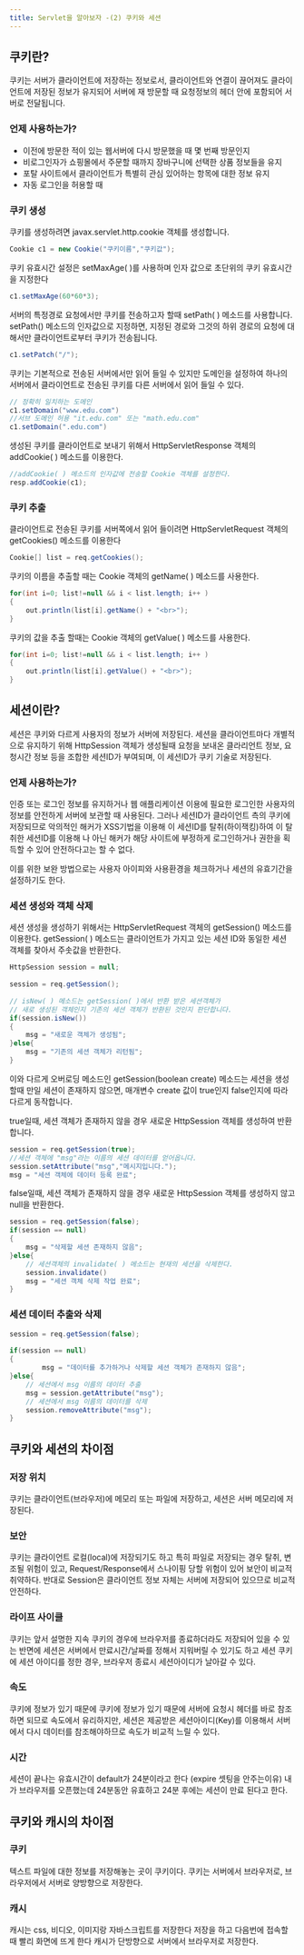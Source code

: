 ```yaml
---
title: Servlet을 알아보자 -(2) 쿠키와 세션
---
```


## 쿠키란?
쿠키는 서버가 클라이언트에 저장하는 정보로서, 클라이언트와 연결이 끊어져도 클라이언트에 저장된 정보가 유지되어 서버에 재 방문할 때 요청정보의 헤더 안에 포함되어 서버로 전달됩니다.

### 언제 사용하는가?
- 이전에 방문한 적이 있는 웹서버에 다시 방문했을 때 몇 번째 방문인지
- 비로그인자가 쇼핑몰에서 주문할 때까지 장바구니에 선택한 상품 정보들을 유지
- 포탈 사이트에서 클라이언트가 특별히 관심 있어하는 항목에 대한 정보 유지
- 자동 로그인을 허용할 때

### 쿠키 생성
쿠키를 생성하려면 javax.servlet.http.cookie 객체를 생성합니다.
```java
Cookie c1 = new Cookie("쿠키이름","쿠키값");
```

쿠키 유효시간 설정은 setMaxAge( )를 사용하며 인자 값으로 초단위의 쿠키 유효시간을 지정한다
```java
c1.setMaxAge(60*60*3);
```
서버의 특정경로 요청에서만 쿠키를 전송하고자 할때 setPath( ) 메소드를 사용합니다.
setPath() 메소드의 인자값으로 지정하면, 지정된 경로와 그것의 하위 경로의 요청에 대해서만 클라이언트로부터 쿠키가 전송됩니다.
```java
c1.setPatch("/");
```
쿠키는 기본적으로 전송된 서버에서만 읽어 들일 수 있지만 도메인을 설정하여 하나의 서버에서 클라이언트로 전송된 쿠키를 다른 서버에서 읽어 들일 수 있다.
```java
// 정확히 일치하는 도메인
c1.setDomain("www.edu.com")
//서브 도메인 허용 "it.edu.com" 또는 "math.edu.com"
c1.setDomain(".edu.com")
```
생성된 쿠키를 클라이언트로 보내기 위해서 HttpServletResponse 객체의 addCookie( ) 메소드를 이용한다.
```java
//addCookie( ) 메소드의 인자값에 전송할 Cookie 객체를 설정한다.
resp.addCookie(c1);
```
### 쿠키 추출

클라이언트로 전송된 쿠키를 서버쪽에서 읽어 들이려면 HttpServletRequest 객체의 getCookies() 메소드를 이용한다

```java
Cookie[] list = req.getCookies();
```
쿠키의 이름을 추출할 때는 Cookie 객체의 getName( ) 메소드를 사용한다.
```java
for(int i=0; list!=null && i < list.length; i++ )
{
    out.println(list[i].getName() + "<br>");
}
```
쿠키의 값을 추출 할때는 Cookie 객체의 getValue( ) 메소드를 사용한다.
```java
for(int i=0; list!=null && i < list.length; i++ )
{
    out.println(list[i].getValue() + "<br>");
}
```

## 세션이란?
세션은 쿠키와 다르게 사용자의 정보가 서버에 저장된다. 세션을 클라이언트마다 개별적으로 유지하기 위해 HttpSession 객체가 생성될때 요청을 보내온 클라리언트 정보, 요청시간 정보 등을 조합한 세션ID가 부여되며, 이 세션ID가 쿠키 기술로 저장된다.

### 언제 사용하는가?
인증 또는 로그인 정보를 유지하거나 웹 애플리케이션 이용에 필요한 로그인한 사용자의 정보를 안전하게 서버에 보관할 때 사용된다. 그러나 세션ID가 클라이언트 측의 쿠키에 저장되므로 악의적인 해커가 XSS기법을 이용해 이 세션ID를 탈취(하이잭킹)하여 이 탈취한 세션ID를 이용해 나 아닌 해커가 해당 사이트에 부정하게 로그인하거나 권한을 획득할 수 있어 안전하다고는 할 수 없다.

이를 위한 보완 방법으로는 사용자 아이피와 사용환경을 체크하거나 세션의 유효기간을 설정하기도 한다.

### 세션 생성와 객체 삭제
세션 생성을 생성하기 위해서는 HttpServletRequest 객체의 getSession() 메소드를 이용한다. getSession( ) 메소드는 클라이언트가 가지고 있는 세션 ID와 동일한 세션 객체를 찾아서 주솟값을 반환한다.
```java
HttpSession session = null;
 
session = req.getSession();
 
// isNew( ) 메소드는 getSession( )에서 반환 받은 세션객체가 
// 새로 생성된 객체인지 기존의 세션 객체가 반환된 것인지 판단합니다.
if(session.isNew()) 
{
    msg = "새로운 객체가 생성됨";
}else{
    msg = "기존의 세션 객체가 리턴됨";
}
```

이와 다르게 오버로딩 메소드인 getSession(boolean create) 메소드는 세션을 생성할때 만일 세션이 존재하지 않으면, 매개변수 create 값이 true인지 false인지에 따라 다르게 동작합니다. 

true일때, 세션 객체가 존재하지 않을 경우 새로운 HttpSession 객체를 생성하여 반환합니다. 
```java
session = req.getSession(true);
//세션 객체에 "msg"라는 이름의 세션 데이터를 얻어옵니다.
session.setAttribute("msg","메시지입니다.");
msg = "세션 객체에 데이터 등록 완료";
```
false일때, 세션 객체가 존재하지 않을 경우 새로운 HttpSession 객체를 생성하지 않고 null을 반환한다.

```java
session = req.getSession(false);
if(session == null) 
{
    msg = "삭제할 세션 존재하지 않음";
}else{
    // 세션객체의 invalidate( ) 메소드는 현재의 세션을 삭제한다.
    session.invalidate()
    msg = "세션 객체 삭제 작업 완료";
}
```
### 세션 데이터 추출와 삭제
```java
session = req.getSession(false);
 
if(session == null) 
{
        msg = "데이터를 추가하거나 삭제할 세션 객체가 존재하지 않음";
}else{
    // 세션에서 msg 이름의 데이터 추출
    msg = session.getAttribute("msg");  
    // 세션에서 msg 이름의 데이터를 삭제
    session.removeAttribute("msg");
}
```
## 쿠키와 세션의 차이점
### 저장 위치
쿠키는 클라이언트(브라우저)에 메모리 또는 파일에 저장하고, 세션은 서버 메모리에 저장된다.

### 보안
쿠키는 클라이언트 로컬(local)에 저장되기도 하고 특히 파일로 저장되는 경우 탈취, 변조될 위험이 있고, Request/Response에서 스나이핑 당할 위험이 있어 보안이 비교적 취약하다. 반대로 Session은 클라이언트 정보 자체는 서버에 저장되어 있으므로 비교적 안전하다.

### 라이프 사이클
쿠키는 앞서 설명한 지속 쿠키의 경우에 브라우저를 종료하더라도 저장되어 있을 수 있는 반면에 세션은 서버에서 만료시간/날짜를 정해서 지워버릴 수 있기도 하고 세션 쿠키에 세션 아이디를 정한 경우, 브라우저 종료시 세션아이디가 날아갈 수 있다.

### 속도
쿠키에 정보가 있기 때문에 쿠키에 정보가 있기 때문에 서버에 요청시 헤더를 바로 참조하면 되므로 속도에서 유리하지만, 세션은 제공받은 세션아이디(Key)를 이용해서 서버에서 다시 데이터를 참조해야하므로 속도가 비교적 느릴 수 있다.

### 시간
세션이 끝나는 유효시간이 default가 24분이라고 한다 (expire 셋팅을 안주는이유)
내가 브라우저를 오픈했는데 24분동안 유효하고 24분 후에는 세션이 만료 된다고 한다.
## 쿠키와 캐시의 차이점
### 쿠키
텍스트 파일에 대한 정보를 저장해놓는 곳이 쿠키이다.
쿠키는 서버에서 브라우저로, 브라우저에서 서버로 양방향으로 저장한다.

### 캐시
캐시는 css, 비디오, 이미지랑 자바스크립트를 저장한다
저장을 하고 다음번에 접속할때 빨리 화면에 뜨게 한다
캐시가 단방향으로 서버에서 브라우저로 저장한다.
